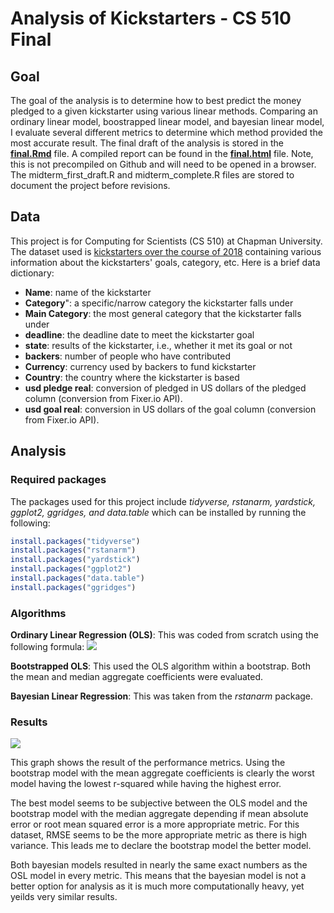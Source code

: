 # Analysis of Kickstarters - CS 510 Final
## Goal
The goal of the analysis is to determine how to best predict the money pledged to a given kickstarter using various linear methods. Comparing an ordinary linear model, boostrapped linear model, and bayesian linear model, I evaluate several different metrics to determine which method provided the most accurate result. The final draft of the analysis is stored in the [**final.Rmd**](https://github.com/ander428/CS-510-Final/blob/main/src/final.Rmd) file. A compiled report can be found in the [**final.html**](https://github.com/ander428/CS-510-Final/blob/main/final.html) file. Note, this is not precompiled on Github and will need to be opened in a browser. The midterm_first_draft.R and midterm_complete.R files are stored to document the project before revisions.

## Data
This project is for Computing for Scientists (CS 510) at Chapman University. The dataset used is [kickstarters over the course of 2018](https://www.kaggle.com/kemical/kickstarter-projects) containing various information about the kickstarters' goals, category, etc. Here is a brief data dictionary:

- **Name**: name of the kickstarter
- **Category**": a specific/narrow category the kickstarter falls under
- **Main Category**: the most general category that the kickstarter falls under
- **deadline**: the deadline date to meet the kickstarter goal
- **state**: results of the kickstarter, i.e., whether it met its goal or not
- **backers**: number of people who have contributed
- **Currency**: currency used by backers to fund kickstarter
- **Country**: the country where the kickstarter is based
- **usd pledge real**: conversion of pledged in US dollars of the pledged column (conversion from Fixer.io API).
- **usd goal real**: conversion in US dollars of the goal column (conversion from Fixer.io API).

## Analysis
### Required packages
The packages used for this project include *tidyverse, rstanarm, yardstick, ggplot2, ggridges, and data.table* which can be installed by running the following:

```r
install.packages("tidyverse")
install.packages("rstanarm")
install.packages("yardstick")
install.packages("ggplot2")
install.packages("data.table")
install.packages("ggridges")
```

### Algorithms
**Ordinary Linear Regression (OLS)**: This was coded from scratch using the following formula: 
<img src="https://github.com/ander428/CS-510-Midterm/blob/main/plots/render.png"/>

**Bootstrapped OLS**: This used the OLS algorithm within a bootstrap. Both the mean and median aggregate coefficients were evaluated.

**Bayesian Linear Regression**: This was taken from the *rstanarm* package.

### Results
<img src="https://github.com/ander428/CS-510-Midterm/blob/main/plots/Error_Plot.png"/>

This graph shows the result of the performance metrics. Using the bootstrap model with the mean aggregate coefficients is clearly the worst model having the lowest r-squared while having the highest error.

The best model seems to be subjective between the OLS model and the bootstrap model with the median aggregate depending if mean absolute error or root mean squared error is a more appropriate metric. For this dataset, RMSE seems to be the more appropriate metric as there is high variance. This leads me to declare the bootstrap model the better model. 

Both bayesian models resulted in nearly the same exact numbers as the OSL model in every metric. This means that the bayesian model is not a better option for analysis as it is much more computationally heavy, yet yeilds very similar results.
